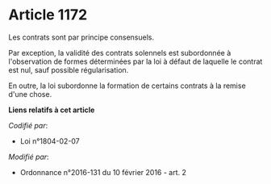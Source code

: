 # Article 1172

Les contrats sont par principe consensuels. 

Par exception, la validité des contrats solennels est subordonnée à l'observation de formes déterminées par la loi à défaut
de laquelle le contrat est nul, sauf possible régularisation. 

En outre, la loi subordonne la formation de certains contrats à la remise d'une chose.

**Liens relatifs à cet article**

_Codifié par_:

  - Loi n°1804-02-07

_Modifié par_:

  - Ordonnance n°2016-131 du 10 février 2016 - art. 2
